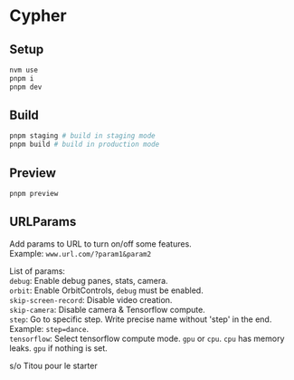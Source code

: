 # Cypher

## Setup

``` bash
nvm use
pnpm i
pnpm dev
```

## Build

``` bash
pnpm staging # build in staging mode
pnpm build # build in production mode
```

## Preview

``` bash
pnpm preview
```

## URLParams

Add params to URL to turn on/off some features.  
Example: `www.url.com/?param1&param2`  

List of params:  
`debug`: Enable debug panes, stats, camera.  
`orbit`: Enable OrbitControls, `debug` must be enabled.  
`skip-screen-record`: Disable video creation.  
`skip-camera`: Disable camera & Tensorflow compute.  
`step`: Go to specific step. Write precise name without 'step' in the end. Example: `step=dance`.  
`tensorflow`: Select tensorflow compute mode. `gpu` or `cpu`. `cpu` has memory leaks. `gpu` if nothing is set.  

s/o Titou pour le starter
